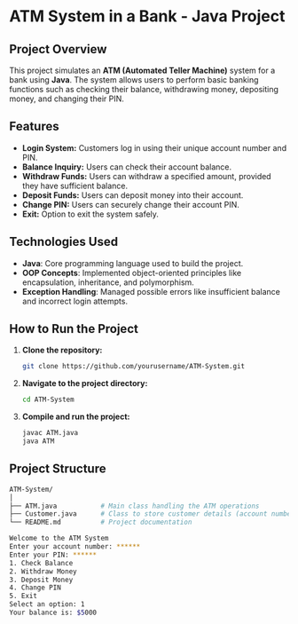 # ATM System in a Bank - Java Project

## Project Overview

This project simulates an **ATM (Automated Teller Machine)** system for a bank using **Java**. The system allows users to perform basic banking functions such as checking their balance, withdrawing money, depositing money, and changing their PIN.

## Features

- **Login System:** Customers log in using their unique account number and PIN.
- **Balance Inquiry:** Users can check their account balance.
- **Withdraw Funds:** Users can withdraw a specified amount, provided they have sufficient balance.
- **Deposit Funds:** Users can deposit money into their account.
- **Change PIN:** Users can securely change their account PIN.
- **Exit:** Option to exit the system safely.

## Technologies Used

- **Java**: Core programming language used to build the project.
- **OOP Concepts**: Implemented object-oriented principles like encapsulation, inheritance, and polymorphism.
- **Exception Handling**: Managed possible errors like insufficient balance and incorrect login attempts.

## How to Run the Project

1. **Clone the repository:**

    ```bash
    git clone https://github.com/yourusername/ATM-System.git
    ```

2. **Navigate to the project directory:**

    ```bash
    cd ATM-System
    ```

3. **Compile and run the project:**

    ```bash
    javac ATM.java
    java ATM
    ```

## Project Structure

```bash
ATM-System/
│
├── ATM.java           # Main class handling the ATM operations
├── Customer.java      # Class to store customer details (account number, balance, PIN)
└── README.md          # Project documentation

Welcome to the ATM System
Enter your account number: ******
Enter your PIN: ******
1. Check Balance
2. Withdraw Money
3. Deposit Money
4. Change PIN
5. Exit
Select an option: 1
Your balance is: $5000



